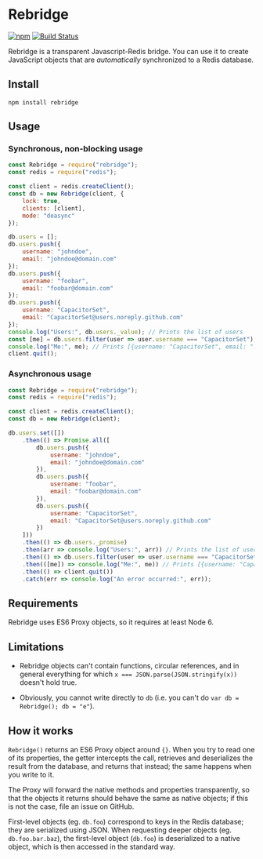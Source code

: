 Rebridge
========

[![npm](https://img.shields.io/npm/v/rebridge.svg?maxAge=2592000)](https://www.npmjs.com/package/rebridge)
[![Build Status](https://travis-ci.org/CapacitorSet/rebridge.svg?branch=master)](https://travis-ci.org/CapacitorSet/rebridge)

Rebridge is a transparent Javascript-Redis bridge. You can use it to create JavaScript objects that are *automatically* synchronized to a Redis database.

## Install

```
npm install rebridge
```

## Usage

### Synchronous, non-blocking usage

```js
const Rebridge = require("rebridge");
const redis = require("redis");

const client = redis.createClient();
const db = new Rebridge(client, {
    lock: true,
    clients: [client],
    mode: "deasync"
});

db.users = [];
db.users.push({
    username: "johndoe",
    email: "johndoe@domain.com"
});
db.users.push({
    username: "foobar",
    email: "foobar@domain.com"
});
db.users.push({
    username: "CapacitorSet",
    email: "CapacitorSet@users.noreply.github.com"
});
console.log("Users:", db.users._value); // Prints the list of users
const [me] = db.users.filter(user => user.username === "CapacitorSet");
console.log("Me:", me); // Prints [{username: "CapacitorSet", email: "..."}]
client.quit();
```

### Asynchronous usage

```js
const Rebridge = require("rebridge");
const redis = require("redis");

const client = redis.createClient();
const db = new Rebridge(client);

db.users.set([])
    .then(() => Promise.all([
        db.users.push({
            username: "johndoe",
            email: "johndoe@domain.com"
        }),
        db.users.push({
            username: "foobar",
            email: "foobar@domain.com"
        }),
        db.users.push({
            username: "CapacitorSet",
            email: "CapacitorSet@users.noreply.github.com"
        })
    ]))
    .then(() => db.users._promise)
    .then(arr => console.log("Users:", arr)) // Prints the list of users
    .then(() => db.users.filter(user => user.username === "CapacitorSet"))
    .then(([me]) => console.log("Me:", me)) // Prints [{username: "CapacitorSet", email: "..."}]
    .then(() => client.quit())
    .catch(err => console.log("An error occurred:", err));
```

## Requirements

Rebridge uses ES6 Proxy objects, so it requires at least Node 6.

## Limitations

* Rebridge objects can't contain functions, circular references, and in general everything for which `x === JSON.parse(JSON.stringify(x))` doesn't hold true.

* Obviously, you cannot write directly to `db` (i.e. you can't do `var db = Rebridge(); db = "e"`).

## How it works

`Rebridge()` returns an ES6 Proxy object around `{}`. When you try to read one of its properties, the getter intercepts the call, retrieves and deserializes the result from the database, and returns that instead; the same happens when you write to it.

The Proxy will forward the native methods and properties transparently, so that the objects it returns should behave the same as native objects; if this is not the case, file an issue on GitHub.

First-level objects (eg. `db.foo`) correspond to keys in the Redis database; they are serialized using JSON. When requesting deeper objects (eg. `db.foo.bar.baz`), the first-level object (`db.foo`) is deserialized to a native object, which is then accessed in the standard way.
